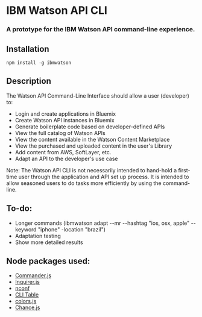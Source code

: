 # IBM Watson API CLI
### A prototype for the IBM Watson API command-line experience.

## Installation
`npm install -g ibmwatson`

## Description
The Watson API Command-Line Interface should allow a user (developer) to:

* Login and create applications in Bluemix
* Create Watson API instances in Bluemix
* Generate boilerplate code based on developer-defined APIs
* View the full catalog of Watson APIs
* View the content available in the Watson Content Marketplace
* View the purchased and uploaded content in the user's Library
* Add content from AWS, SoftLayer, etc.
* Adapt an API to the developer's use case

Note:
The Watson API CLI is not necessarily intended to hand-hold a first-time user through the application and API set up process. It is intended to allow seasoned users to do tasks more efficiently by using the command-line.

## To-do:
* Longer commands (ibmwatson adapt --mr --hashtag "ios, osx, apple" --keyword "iphone" -location "brazil")
* Adaptation testing
* Show more detailed results

## Node packages used:
* [Commander.js](https://github.com/visionmedia/commander.js/)
* [Inquirer.js](https://github.com/SBoudrias/Inquirer.js/)
* [nconf](https://github.com/flatiron/nconf)
* [CLI Table](https://github.com/Automattic/cli-table)
* [colors.js](https://github.com/marak/colors.js)
* [Chance.js](https://github.com/victorquinn/chancejs)